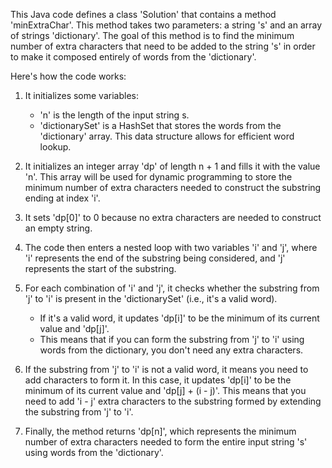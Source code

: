 ​This Java code defines a class 'Solution' that contains a method 'minExtraChar'. This method takes two parameters: a string 's' and an array of strings 
'dictionary'. 
The goal of this method is to find the minimum number of extra characters that need to be added to the string 's' in order to make it composed entirely of words 
from the 'dictionary'.

Here's how the code works:

1. It initializes some variables:
   - 'n' is the length of the input string s.
   - 'dictionarySet' is a HashSet that stores the words from the 'dictionary' array. This data structure allows for efficient word lookup.

2. It initializes an integer array 'dp' of length n + 1 and fills it with the value 'n'. This array will be used for dynamic programming to store the minimum 
   number of extra characters needed to construct the substring ending at index 'i'.

3. It sets 'dp[0]' to 0 because no extra characters are needed to construct an empty string.

4. The code then enters a nested loop with two variables 'i' and 'j', where 'i' represents the end of the substring being considered, and 'j' represents the start 
   of the substring.

5. For each combination of 'i' and 'j', it checks whether the substring from 'j' to 'i' is present in the 'dictionarySet' (i.e., it's a valid word).
   - If it's a valid word, it updates 'dp[i]' to be the minimum of its current value and 'dp[j]'.
   - This means that if you can form the substring from 'j' to 'i' using words from the dictionary, you don't need any extra characters.

6. If the substring from 'j' to 'i' is not a valid word, it means you need to add characters to form it. In this case, it updates 'dp[i]' to be the minimum of its 
   current value and 'dp[j] + (i - j)'. This means that you need to add 'i - j' extra characters to the substring formed by extending the substring from 'j' to 'i'.

7. Finally, the method returns 'dp[n]', which represents the minimum number of extra characters needed to form the entire input string 's' using words from the 
  'dictionary'.
